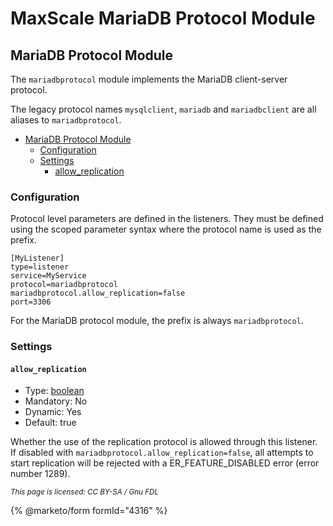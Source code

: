 # MaxScale MariaDB Protocol Module

## MariaDB Protocol Module

The `mariadbprotocol` module implements the MariaDB client-server protocol.

The legacy protocol names `mysqlclient`, `mariadb` and `mariadbclient` are all
aliases to `mariadbprotocol`.

* [MariaDB Protocol Module](maxscale-mariadb-protocol-module.md#mariadb-protocol-module)
  * [Configuration](maxscale-mariadb-protocol-module.md#configuration)
  * [Settings](maxscale-mariadb-protocol-module.md#settings)
    * [allow\_replication](maxscale-mariadb-protocol-module.md#allow_replication)

### Configuration

Protocol level parameters are defined in the listeners. They must be defined
using the scoped parameter syntax where the protocol name is used as the prefix.

```
[MyListener]
type=listener
service=MyService
protocol=mariadbprotocol
mariadbprotocol.allow_replication=false
port=3306
```

For the MariaDB protocol module, the prefix is always `mariadbprotocol`.

### Settings

#### `allow_replication`

* Type: [boolean](../../maxscale-archive/archive/mariadb-maxscale-25-01/mariadb-maxscale-25-01-getting-started/mariadb-maxscale-2501-maxscale-2501-mariadb-maxscale-configuration-guide.md)
* Mandatory: No
* Dynamic: Yes
* Default: true

Whether the use of the replication protocol is allowed through this listener. If
disabled with `mariadbprotocol.allow_replication=false`, all attempts to start
replication will be rejected with a ER\_FEATURE\_DISABLED error (error number
1289\).

<sub>_This page is licensed: CC BY-SA / Gnu FDL_</sub>

{% @marketo/form formId="4316" %}
